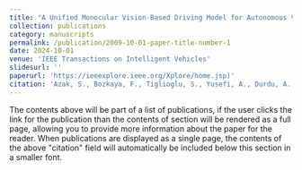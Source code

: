 ```yaml
---
title: "A Unified Monocular Vision-Based Driving Model for Autonomous Vehicles with Multi-Task Capabilities (under review)"
collection: publications
category: manuscripts
permalink: /publication/2009-10-01-paper-title-number-1
date: 2024-10-01
venue: 'IEEE Transactions on Intelligent Vehicles'
slidesurl: ''
paperurl: 'https://ieeexplore.ieee.org/Xplore/home.jsp)'
citation: 'Azak, S., Bozkaya, F., Tiglioglu, S., Yusefi, A., Durdu, A., “A Unified Monocular Vision-Based Driving Model for Autonomous Vehicles with Multi-Task Capabilities”, IEEE Transactions on Intelligent Vehicle, (2024), &quot; <i>Journal 1</i>. 1(1).'
---
```


The contents above will be part of a list of publications, if the user clicks the link for the publication than the contents of section will be rendered as a full page, allowing you to provide more information about the paper for the reader. When publications are displayed as a single page, the contents of the above "citation" field will automatically be included below this section in a smaller font.

